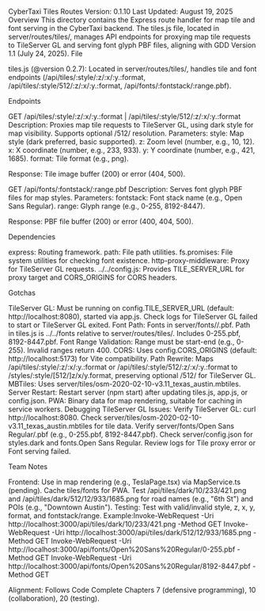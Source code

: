 CyberTaxi Tiles Routes
Version: 0.1.10 Last Updated: August 19, 2025
Overview
This directory contains the Express route handler for map tile and font serving in the CyberTaxi backend. The tiles.js file, located in server/routes/tiles/, manages API endpoints for proxying map tile requests to TileServer GL and serving font glyph PBF files, aligning with GDD Version 1.1 (July 24, 2025).
File

tiles.js (@version 0.2.7): Located in server/routes/tiles/, handles tile and font endpoints (/api/tiles/:style/:z/:x/:y.:format, /api/tiles/:style/512/:z/:x/:y.:format, /api/fonts/:fontstack/:range.pbf).

Endpoints

GET /api/tiles/:style/:z/:x/:y.:format | /api/tiles/:style/512/:z/:x/:y.:format
Description: Proxies map tile requests to TileServer GL, using dark style for map visibility. Supports optional /512/ resolution.
Parameters:
style: Map style (dark preferred, basic supported).
z: Zoom level (number, e.g., 10, 12).
x: X coordinate (number, e.g., 233, 933).
y: Y coordinate (number, e.g., 421, 1685).
format: Tile format (e.g., png).

Response: Tile image buffer (200) or error (404, 500).

GET /api/fonts/:fontstack/:range.pbf
Description: Serves font glyph PBF files for map styles.
Parameters:
fontstack: Font stack name (e.g., Open Sans Regular).
range: Glyph range (e.g., 0-255, 8192-8447).

Response: PBF file buffer (200) or error (400, 404, 500).

Dependencies

express: Routing framework.
path: File path utilities.
fs.promises: File system utilities for checking font existence.
http-proxy-middleware: Proxy for TileServer GL requests.
../../config.js: Provides TILE_SERVER_URL for proxy target and CORS_ORIGINS for CORS headers.

Gotchas

TileServer GL: Must be running on config.TILE_SERVER_URL (default: http://localhost:8080), started via app.js. Check logs for TileServer GL failed to start or TileServer GL exited.
Font Path: Fonts in server/fonts/<fontstack>/<range>.pbf. Path in tiles.js is ../../fonts relative to server/routes/tiles/. Includes 0-255.pbf, 8192-8447.pbf.
Font Range Validation: Range must be start-end (e.g., 0-255). Invalid ranges return 400.
CORS: Uses config.CORS_ORIGINS (default: http://localhost:5173) for Vite compatibility.
Path Rewrite: Maps /api/tiles/:style/:z/:x/:y.:format or /api/tiles/:style/512/:z/:x/:y.:format to /styles/:style/[512/]z/x/y.format, preserving optional /512/ for TileServer GL.
MBTiles: Uses server/tiles/osm-2020-02-10-v3.11_texas_austin.mbtiles.
Server Restart: Restart server (npm start) after updating tiles.js, app.js, or config.json.
PWA: Binary data for map rendering, suitable for caching in service workers.
Debugging TileServer GL Issues:
Verify TileServer GL: curl http://localhost:8080.
Check server/tiles/osm-2020-02-10-v3.11_texas_austin.mbtiles for tile data.
Verify server/fonts/Open Sans Regular/<range>.pbf (e.g., 0-255.pbf, 8192-8447.pbf).
Check server/config.json for styles.dark and fonts.Open Sans Regular.
Review logs for Tile proxy error or Font serving failed.

Team Notes

Frontend: Use in map rendering (e.g., TeslaPage.tsx) via MapService.ts (pending). Cache tiles/fonts for PWA. Test /api/tiles/dark/10/233/421.png and /api/tiles/dark/512/12/933/1685.png for road names (e.g., "6th St") and POIs (e.g., "Downtown Austin").
Testing: Test with valid/invalid style, z, x, y, format, and fontstack/range. Example:Invoke-WebRequest -Uri http://localhost:3000/api/tiles/dark/10/233/421.png -Method GET
Invoke-WebRequest -Uri http://localhost:3000/api/tiles/dark/512/12/933/1685.png -Method GET
Invoke-WebRequest -Uri http://localhost:3000/api/fonts/Open%20Sans%20Regular/0-255.pbf -Method GET
Invoke-WebRequest -Uri http://localhost:3000/api/fonts/Open%20Sans%20Regular/8192-8447.pbf -Method GET

Alignment: Follows Code Complete Chapters 7 (defensive programming), 10 (collaboration), 20 (testing).
